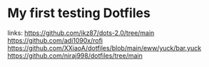 # My first testing Dotfiles
links: 
https://github.com/ikz87/dots-2.0/tree/main
https://github.com/adi1090x/rofi
https://github.com/XXiaoA/dotfiles/blob/main/eww/yuck/bar.yuck
https://github.com/niraj998/dotfiles/tree/main

